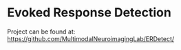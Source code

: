 # Evoked Response Detection
Project can be found at: https://github.com/MultimodalNeuroimagingLab/ERDetect/
